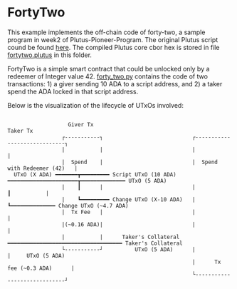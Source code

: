 # FortyTwo

This example implements the off-chain code of forty-two, a sample program in week2 of Plutus-Pioneer-Program. 
The original Plutus script cound be found [here](https://github.com/input-output-hk/plutus-pioneer-program/blob/6be7484d4b8cffaef4faae30588c7fb826bcf5a3/code/week02/src/Week02/Typed.hs).
The compiled Plutus core cbor hex is stored in file [fortytwo.plutus](fortytwo.plutus) in this folder.

FortyTwo is a simple smart contract that could be unlocked only by a redeemer of Integer value 42.
[forty_two.py](forty_two.py) contains the code of two transactions: 1) a giver sending 10 ADA to a script address, 
and 2) a taker spend the ADA locked in that script address. 

Below is the visualization of the lifecycle of UTxOs involved:


```
 
                   Giver Tx                                           Taker Tx
                 ┌-----------┐                            ┌-----------------------------┐  
                 |           |                            |                             |                          
                 |  Spend    |                            |  Spend with Redeemer (42)   |                          
  UTxO (X ADA) ━━━━━━━┳━━━━━━━━━ Script UTxO (10 ADA) ━━━━━━━━━━━━━━━━━━━━━━┳━━━━━━━━━━━━━━ UTxO (5 ADA)           
                 |    ┃      |                            |                 ┃           |                          
                 |    ┗━━━━━━━━━ Change UTxO (X-10 ADA)   |                 ┗━━━━━━━━━━━━━━ Change UTxO (~4.7 ADA) 
                 |  Tx Fee   |                            |                             |                          
                 |(~0.16 ADA)|                            |                             |
                 |           |      Taker's Collateral ━━━━━━━━━━━━━━━━━━━━━━━━━━━━━━━━━━━━ Taker's Collateral 
                 └-----------┘          UTxO (5 ADA)      |                             |     UTxO (5 ADA)                                                  
                                                          |      Tx fee (~0.3 ADA)      |                           
                                                          └-----------------------------┘

                                                                        
```